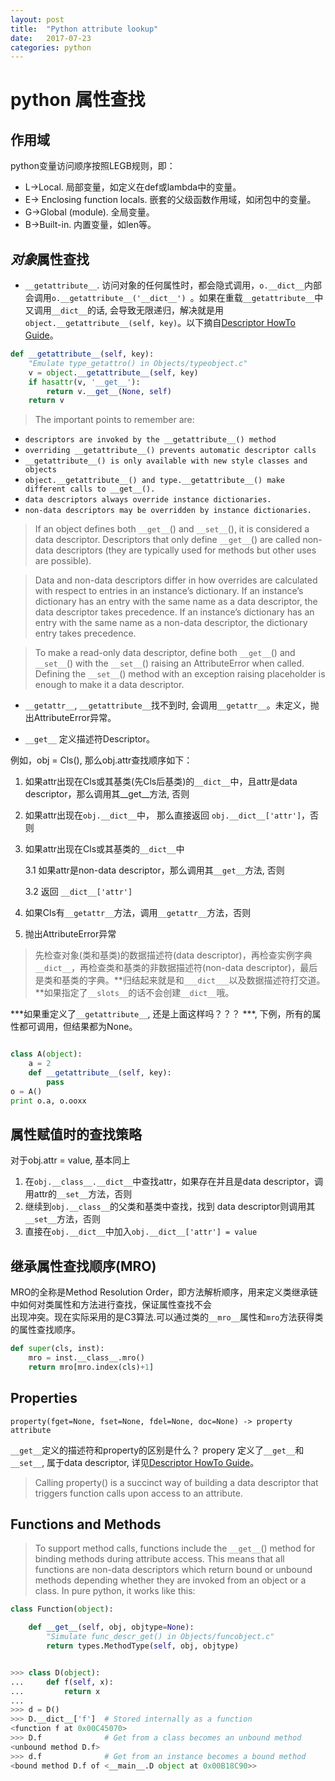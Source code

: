 ```yaml
---
layout: post
title:  "Python attribute lookup"
date:   2017-07-23
categories: python
---
```


# python 属性查找

## 作用域

  python变量访问顺序按照LEGB规则，即：

  * L->Local. 局部变量，如定义在def或lambda中的变量。
  * E-> Enclosing function locals. 嵌套的父级函数作用域，如闭包中的变量。
  * G->Global (module). 全局变量。
  * B->Built-in. 内置变量，如len等。


## *对象*属性查找

* ```__getattribute__```. 访问对象的任何属性时，都会隐式调用，```o.__dict__```内部会调用```o.__getattribute__('__dict__') ```。如果在重载```__getattribute__```中又调用```__dict__```的话, 会导致无限递归，解决就是用```object.__getattribute__(self, key)```。以下摘自[Descriptor HowTo Guide](https://docs.python.org/2/howto/descriptor.html?highlight=__getattribute__)。

```python
def __getattribute__(self, key):
    "Emulate type_getattro() in Objects/typeobject.c"
    v = object.__getattribute__(self, key)
    if hasattr(v, '__get__'):
        return v.__get__(None, self)
    return v
```
>The important points to remember are:

- ```descriptors are invoked by the __getattribute__() method```
- ```overriding __getattribute__() prevents automatic descriptor calls```
- ```__getattribute__() is only available with new style classes and objects```
- ```object.__getattribute__() and type.__getattribute__() make different calls to __get__().```
- ```data descriptors always override instance dictionaries.```
- ```non-data descriptors may be overridden by instance dictionaries.```

> If an object defines both ```__get__```() and ```__set__```(), it is considered a data descriptor. Descriptors that only define ```__get__```() are called non-data descriptors (they are typically used for methods but other uses are possible).

> Data and non-data descriptors differ in how overrides are calculated with respect to entries in an instance’s dictionary. If an instance’s dictionary has an entry with the same name as a data descriptor, the data descriptor takes precedence. If an instance’s dictionary has an entry with the same name as a non-data descriptor, the dictionary entry takes precedence.

> To make a read-only data descriptor, define both ```__get__```() and ```__set__```() with the ```__set__```() raising an AttributeError when called. Defining the ```__set__```() method with an exception raising placeholder is enough to make it a data descriptor.


* `__getattr__`, `__getattribute__`找不到时, 会调用`__getattr__`。未定义，抛出AttributeError异常。

* `__get__` 定义描述符Descriptor。

例如，obj = Cls(), 那么obj.attr查找顺序如下：

1. 如果attr出现在Cls或其基类(先Cls后基类)的```__dict__```中，且attr是data descriptor，那么调用其__get__方法, 否则
2. 如果attr出现在```obj.__dict__```中， 那么直接返回 ```obj.__dict__['attr']```，否则
3. 如果attr出现在Cls或其基类的```__dict__```中

    3.1 如果attr是non-data descriptor，那么调用其```__get__```方法, 否则

  	3.2 返回 ```__dict__['attr']```

 4. 如果Cls有```__getattr__```方法，调用```__getattr__```方法，否则
 5. 抛出AttributeError异常

 > 先检查对象(类和基类)的数据描述符(data descriptor)，再检查实例字典```__dict__```，再检查类和基类的非数据描述符(non-data descriptor)，最后是类和基类的字典。**归结起来就是和`___dict___`以及数据描述符打交道。**如果指定了`__slots__`的话不会创建`__dict__`哦。

 ***如果重定义了`__getattribute__`, 还是上面这样吗？？？ ***, 下例，所有的属性都可调用，但结果都为None。
```python

class A(object):
	a = 2
	def __getattribute__(self, key):
		pass
o = A()
print o.a, o.ooxx
```

## 属性赋值时的查找策略

对于obj.attr = value, 基本同上

1. 在`obj.__class__.__dict__`中查找attr，如果存在并且是data descriptor，调用attr的`__set__`方法，否则
2. 继续到`obj.__class__`的父类和基类中查找，找到 data descriptor则调用其`__set__`方法，否则
3. 直接在`obj.__dict__`中加入`obj.__dict__['attr'] = value`

## 继承属性查找顺序(MRO)

MRO的全称是Method Resolution Order，即方法解析顺序，用来定义类继承链中如何对类属性和方法进行查找，保证属性查找不会  
出现冲突。现在实际采用的是C3算法.可以通过类的`__mro__`属性和`mro`方法获得类的属性查找顺序。

```python
def super(cls, inst):
    mro = inst.__class__.mro()
    return mro[mro.index(cls)+1]
```

## Properties

`property(fget=None, fset=None, fdel=None, doc=None) -> property attribute`

`__get__`定义的描述符和property的区别是什么？
propery 定义了`__get__`和`__set__`, 属于data descriptor, 详见[Descriptor HowTo Guide](https://docs.python.org/2/howto/descriptor.html?highlight=__getattribute__)。

> Calling property() is a succinct way of building a data descriptor that triggers function calls upon access to an attribute.

## Functions and Methods

> To support method calls, functions include the `__get__`() method for binding methods during attribute access. This means that all functions are non-data descriptors which return bound or unbound methods depending whether they are invoked from an object or a class. In pure python, it works like this:

```python
class Function(object):

    def __get__(self, obj, objtype=None):
        "Simulate func_descr_get() in Objects/funcobject.c"
        return types.MethodType(self, obj, objtype)


>>> class D(object):
...     def f(self, x):
...         return x
...
>>> d = D()
>>> D.__dict__['f']  # Stored internally as a function
<function f at 0x00C45070>
>>> D.f              # Get from a class becomes an unbound method
<unbound method D.f>
>>> d.f              # Get from an instance becomes a bound method
<bound method D.f of <__main__.D object at 0x00B18C90>>
```



